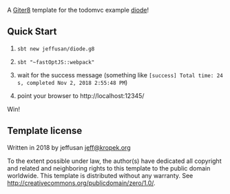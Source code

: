 A [Giter8][g8] template for the todomvc example [diode](https://github.com/suzaku-io/diode)!

Quick Start
------

1) `sbt new jeffusan/diode.g8`

2) `sbt "~fastOptJS::webpack"`

3) wait for the success message (something like `[success] Total time: 24 s, completed Nov 2, 2018 2:55:48 PM`)

4) point your browser to http://localhost:12345/

Win!


Template license
----------------
Written in 2018 by jeffusan jeff@kropek.org

To the extent possible under law, the author(s) have dedicated all copyright and related
and neighboring rights to this template to the public domain worldwide.
This template is distributed without any warranty. See <http://creativecommons.org/publicdomain/zero/1.0/>.

[g8]: http://www.foundweekends.org/giter8/
